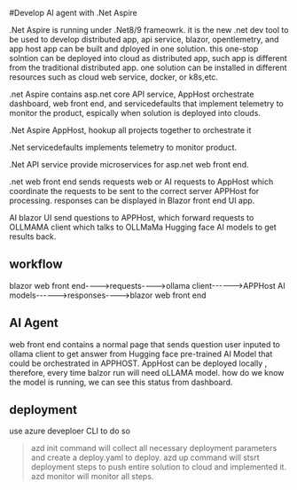 #Develop AI agent with .Net Aspire

.Net Aspire is running under .Net8/9 frameowrk. it is the new .net dev tool to be used to develop distributed app, api service, blazor, opentlemetry, and app host app can be built and dployed in one solution. this one-stop solntion can be deployed into cloud as distributed app, such app is
different from the traditional distributed app. one solution can be installed in different resources such as cloud web service, docker, or k8s,etc.

.net Aspire contains asp.net core API service, AppHost orchestrate dashboard, web front end, and servicedefaults that implement telemetry to monitor the product, espically when solution is deployed into clouds.

.Net Aspire AppHost, hookup all projects together to orchestrate it

.Net servicedefaults implements telemetry to monitor product.

.Net API service provide microservices for asp.net web front end.

.net web front end sends requests web or AI requests to AppHost which coordinate the requests to be sent to the correct server APPHost for processing. responses can be displayed in Blazor front end UI app.

AI blazor UI send questions to APPHost, which forward requests to OLLMAMA client which talks to OLLMaMa Hugging face AI models to get results back.

## workflow

blazor web front end---->requests---->ollama client------>APPHost AI models------>responses---->blazor web front end

## AI Agent

web front end contains a normal page that sends question user inputed to ollama client to get answer from Hugging face pre-trained AI Model that could be orchestrated in APPHOST. AppHost can be deployed locally , therefore, every time  balzor run will need oLLAMA model.
how do we know the model is running, we can see this status from dashboard.

## deployment

use azure deveploer CLI to do so
>azd init command will collect all necessary deployment parameters and create a deploy.yaml to deploy.
>azd up command will stsrt deployment steps to push entire solution to cloud and implemented it.
>azd monitor will monitor all steps.

